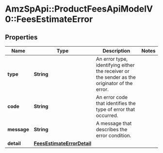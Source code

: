 # AmzSpApi::ProductFeesApiModelV0::FeesEstimateError

## Properties
Name | Type | Description | Notes
------------ | ------------- | ------------- | -------------
**type** | **String** | An error type, identifying either the receiver or the sender as the originator of the error. | 
**code** | **String** | An error code that identifies the type of error that occurred. | 
**message** | **String** | A message that describes the error condition. | 
**detail** | [**FeesEstimateErrorDetail**](FeesEstimateErrorDetail.md) |  | 

